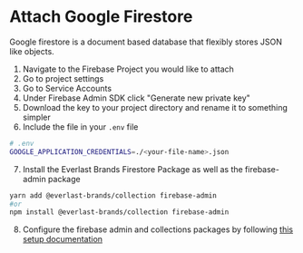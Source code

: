 # Attach Google Firestore

Google firestore is a document based database that flexibly stores JSON like objects.

1. Navigate to the Firebase Project you would like to attach
2. Go to project settings
3. Go to Service Accounts
4. Under Firebase Admin SDK click "Generate new private key"
5. Download the key to your project directory and rename it to something simpler
6. Include the file in your `.env` file

```bash
# .env
GOOGLE_APPLICATION_CREDENTIALS=./<your-file-name>.json
```

7. Install the Everlast Brands Firestore Package as well as the firebase-admin package

```bash
yarn add @everlast-brands/collection firebase-admin
#or
npm install @everlast-brands/collection firebase-admin
```

8. Configure the firebase admin and collections packages by following [this setup documentation](https://github.com/EverlastBrands/collection)
